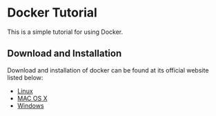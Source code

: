 # Docker Tutorial

This is a simple tutorial for using Docker.

## Download and Installation

Download and installation of docker can be found at its official website listed below:

* [Linux](https://docs.docker.com/linux/) 
* [MAC OS X](https://docs.docker.com/mac/) 
* [Windows](https://docs.docker.com/windows/)

